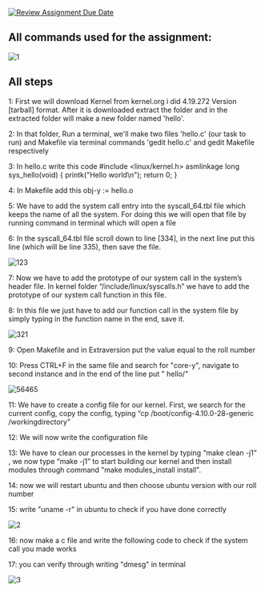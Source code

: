 [![Review Assignment Due Date](https://classroom.github.com/assets/deadline-readme-button-8d59dc4de5201274e310e4c54b9627a8934c3b88527886e3b421487c677d23eb.svg)](https://classroom.github.com/a/m2pJ6e_2)

## All commands used for the assignment:

![1](https://user-images.githubusercontent.com/126002605/228139298-235c2769-d17d-4266-9e7f-d58d70ce59c2.jpg)



## All steps

1: First we will download Kernel from kernel.org i did 4.19.272 Version [tarball] format. After it is downloaded extract the folder and in the extracted folder will make a new folder named 'hello'.

2: In that folder, Run a terminal, we'll make two files 'hello.c' (our task to run) and Makefile via terminal commands 'gedit hello.c' and gedit Makefile respectively

3: In hello.c write this code #include <linux/kernel.h> asmlinkage long sys_hello(void) { printk("Hello world\n"); return 0; }

4: In Makefile add this obj-y := hello.o

5: We have to add the system call entry into the syscall_64.tbl file which keeps the name of all the system. For doing this we will open that file by running command in terminal which will open a file

6: In the syscall_64.tbl file scroll down to line [334], in the next line put this line (which will be line 335), then save the file.

![123](https://user-images.githubusercontent.com/126002605/228139466-f5282d8d-6861-4ffc-b267-2b7b553bfd42.png)


7: Now we have to add the prototype of our system call in the system’s header file. In kernel folder “/include/linux/syscalls.h” we have to add the prototype of our system call function in this file.

8: In this file we just have to add our function call in the system file by simply typing in the function name in the end, save it.

![321](https://user-images.githubusercontent.com/126002605/228139524-c9b089ea-c93b-410a-8418-5db3f3e611c9.png)


9: Open Makefile and in Extraversion put the value equal to the roll number

10: Press CTRL+F in the same file and search for "core-y", navigate to second instance and in the end of the line put " hello/"

![56465](https://user-images.githubusercontent.com/126002605/228139565-4c8465a9-f9dd-4d92-8697-5d5735974c0b.png)



11: We have to create a config file for our kernel. First, we search for the current config, copy the config, typing “cp /boot/config-4.10.0-28-generic /workingdirectory”

12: We will now write the configuration file

13: We have to clean our processes in the kernel by typing “make clean -j1” , we now type “make -j1” to start building our kernel and then install modules through command "make modules_install install".

14: now we will restart ubuntu and then choose ubuntu version with our roll number

15: write "uname -r" in ubuntu to check if you have done correctly

![2](https://user-images.githubusercontent.com/126002605/228139610-9c560457-f76e-4383-b6c9-f20b46c94d34.jpg)



16: now make a c file and write the following code to check if the system call you made works

17: you can verify through writing "dmesg" in terminal

![3](https://user-images.githubusercontent.com/126002605/228139644-e83a8d60-1276-4130-a986-c9e33e26b279.jpg)


